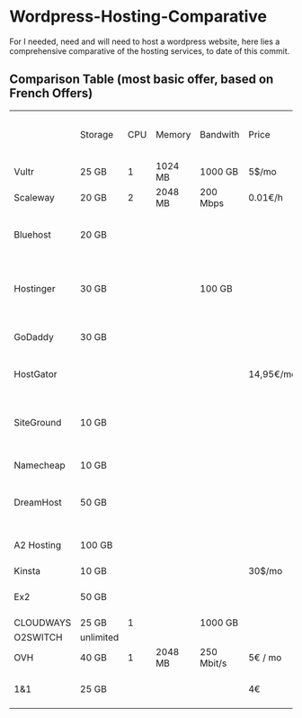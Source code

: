 # Wordpress-Hosting-Comparative

For I needed, need and will need to host a wordpress website, here lies a comprehensive comparative of the hosting services, to date of this commit.

## Comparison Table (most basic offer, based on French Offers)
<table>
    <tr>
        <td></td>
        <td>Storage</td>
        <td>CPU</td>
        <td>Memory</td>
        <td>Bandwith</td>
        <td>Price</td>
        <td>Total / month (+20% vat)</td>
        <td>Price 1 year (w/ discount)</td>
        <td>Price 2 year (w/ discount)</td>
    </tr>
    <tr>
        <td>Vultr</td>
        <td>25 GB</td>
        <td>1</td>
        <td>1024 MB</td>
        <td>1000 GB</td>
        <td>5$/mo</td>
        <td>6$</td>
        <td>72$</td>
        <td>144€</td>
    </tr>
    <tr>
        <td>Scaleway</td>
        <td>20 GB</td>
        <td>2</td>
        <td>2048 MB</td>
        <td>200 Mbps</td>
        <td>0.01€/h</td>
        <td>7,30€</td>
        <td>87,60€</td>
        <td>175.2€</td>
    </tr>
    <tr>
        <td>Bluehost</td>
        <td>20 GB</td>
        <td></td>
        <td></td>
        <td></td>
        <td></td>
        <td>17.01€</td>
        <td>4.22€ / mo (50.66€)</td>
        <td>3.37€ / mo (80.85€ / 2yr)</td>
    </tr>
    <tr>
        <td>Hostinger</td>
        <td>30 GB</td>
        <td></td>
        <td></td>
        <td>100 GB</td>
        <td></td>
        <td>7.99$</td>
        <td>3,59€ / mo (43.8 + 20% = 51.70€)</td>
        <td>2.59€ / mo (62,16 € + 20%) 74.59</td>
    </tr>
    <tr>
        <td>GoDaddy</td>
        <td>30 GB</td>
        <td></td>
        <td></td>
        <td></td>
        <td></td>
        <td>8,39€</td>
        <td>1.20€ /mo (14.40€)</td>
        <td>3.85€ / mo (92.40€)</td>
    </tr>
    <tr>
        <td>HostGator</td>
        <td></td>
        <td></td>
        <td></td>
        <td></td>
        <td>14,95€/mo</td>
        <td>14,95€</td>
        <td>3.95$ / mo (50.53€)</td>
        <td>3.45$ / mo (88.27 $)</td>
    </tr>
    <tr>
        <td>SiteGround</td>
        <td>10 GB</td>
        <td></td>
        <td></td>
        <td></td>
        <td></td>
        <td>12.99 €</td>
        <td>5.99$ / mo (Subtotal:EUR71.88 ;VAT at 20%:EUR14.38 ; TOTAL:86.26€)</td>
        <td>258€ / 2y</td>
    </tr>
    <tr>
        <td>Namecheap</td>
        <td>10 GB</td>
        <td></td>
        <td></td>
        <td></td>
        <td></td>
        <td>3.26 €</td>
        <td>€19.25 (renewal at 25.13€)</td>
        <td>44.38€</td>
    </tr>
    <tr>
        <td>DreamHost</td>
        <td>50 GB</td>
        <td></td>
        <td></td>
        <td></td>
        <td></td>
        <td>4.95$</td>
        <td>2.95$ / mo (35.4$)</td>
        <td>Ntg for 2 year, but 3y = 93.24$</td>
    </tr>
    <tr>
        <td>A2 Hosting</td>
        <td>100 GB</td>
        <td></td>
        <td></td>
        <td></td>
        <td></td>
        <td>10.99$</td>
        <td>€70.56 (€90.75 EUR -  (promo) €-20.19 EUR)</td>
        <td>3y = 107.64</td>
    </tr>
    <tr>
        <td>Kinsta</td>
        <td>10 GB</td>
        <td></td>
        <td></td>
        <td></td>
        <td>30$/mo</td>
        <td></td>
        <td>300$</td>
        <td></td>
    </tr>
    <tr>
        <td>Ex2</td>
        <td>50 GB</td>
        <td></td>
        <td></td>
        <td></td>
        <td></td>
        <td>7.99€</td>
        <td>5.49€ / mo (65.88€)</td>
        <td>3 yrs = 4.49€ / yr (161.64€)</td>
    </tr>
    <tr>
        <td>CLOUDWAYS</td>
        <td>25 GB</td>
        <td>1</td>
        <td></td>
        <td>1000 GB</td>
        <td></td>
        <td>10$</td>
        <td>120$</td>
        <td></td>
    </tr>
    <tr>
        <td>O2SWITCH</td>
        <td>unlimited</td>
        <td></td>
        <td></td>
        <td></td>
        <td></td>
        <td></td>
        <td>60$</td>
        <td>120$</td>
    </tr>
    <tr>
        <td>OVH</td>
        <td>40 GB</td>
        <td>1</td>
        <td>2048 MB</td>
        <td>250 Mbit/s</td>
        <td>5€ / mo</td>
        <td>6€</td>
        <td>52.44€</td>
        <td>96.90€</td>
    </tr>
    <tr>
        <td>1&amp;1</td>
        <td>25 GB</td>
        <td></td>
        <td></td>
        <td></td>
        <td>4€</td>
        <td>5€</td>
        <td>28.8€ (12*2)</td>
        <td>88.8€ (28.8 + 4x12)</td>
    </tr>
</table>
